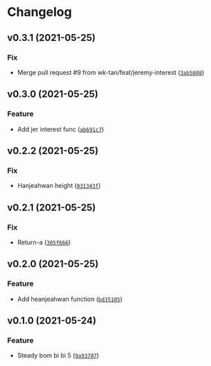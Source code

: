 # Changelog

<!--next-version-placeholder-->

## v0.3.1 (2021-05-25)
### Fix
* Merge pull request #9 from wk-tan/feat/jeremy-interest ([`3ab5808`](https://github.com/wk-tan/poetry-demo/commit/3ab5808a0b5bcf2512e7c16a497957c2df2a7393))

## v0.3.0 (2021-05-25)
### Feature
* Add jer interest func ([`ab691c7`](https://github.com/wk-tan/poetry-demo/commit/ab691c79d8bdb66135bdf6e36ceae258a80714a3))

## v0.2.2 (2021-05-25)
### Fix
* Hanjeahwan height ([`931343f`](https://github.com/wk-tan/poetry-demo/commit/931343f4edabc2d6f3630737657c0eabc6cba3b6))

## v0.2.1 (2021-05-25)
### Fix
* Return-a ([`305f666`](https://github.com/wk-tan/poetry-demo/commit/305f6661bf581258b9eff10fd438fe7971bc540d))

## v0.2.0 (2021-05-25)
### Feature
* Add heanjeahwan function ([`bd35105`](https://github.com/wk-tan/poetry-demo/commit/bd35105b4e8e30541846571e7dcb2d9a9de7ff3b))

## v0.1.0 (2021-05-24)
### Feature
* Steady bom bi bi 5 ([`9a93707`](https://github.com/wk-tan/poetry-demo/commit/9a9370722d7b7f8af07f15c78d3f4b81aef60105))
